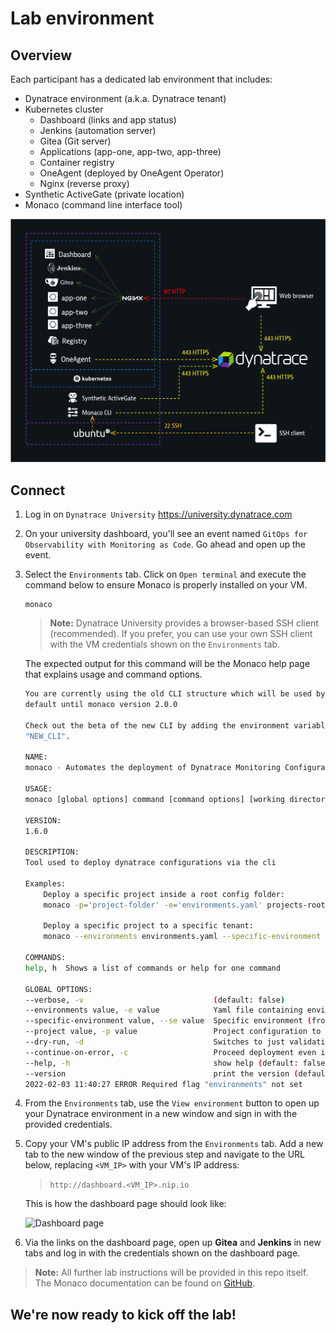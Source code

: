 # Lab environment

## Overview
Each participant has a dedicated lab environment that includes: 
* Dynatrace environment (a.k.a. Dynatrace tenant)
* Kubernetes cluster
    * Dashboard (links and app status)
    * Jenkins (automation server)
    * Gitea (Git server)
    * Applications (app-one, app-two, app-three)
    * Container registry
    * OneAgent (deployed by OneAgent Operator)
    * Nginx (reverse proxy)
* Synthetic ActiveGate (private location)
* Monaco (command line interface tool)

![Lab environment](../../assets/images/00_lab_environment.png)

## Connect
1. Log in on `Dynatrace University`
    https://university.dynatrace.com

2. On your university dashboard, you'll see an event named `GitOps for Observability with Monitoring as Code`. Go ahead and open up the event.

3. Select the `Environments` tab. Click on `Open terminal` and execute the command below to ensure Monaco is properly installed on your VM.

    ```
    monaco
    ```

    > **Note:** Dynatrace University provides a browser-based SSH client (recommended). If you prefer, you can use your own SSH client with the VM credentials shown on the `Environments` tab.

    The expected output for this command will be the Monaco help page that explains usage and command options.

    ```bash
    You are currently using the old CLI structure which will be used by
    default until monaco version 2.0.0

    Check out the beta of the new CLI by adding the environment variable
    "NEW_CLI".

    NAME:
    monaco - Automates the deployment of Dynatrace Monitoring Configuration to one or multiple Dynatrace environments.

    USAGE:
    monaco [global options] command [command options] [working directory]

    VERSION:
    1.6.0

    DESCRIPTION:
    Tool used to deploy dynatrace configurations via the cli

    Examples:
        Deploy a specific project inside a root config folder:
        monaco -p='project-folder' -e='environments.yaml' projects-root-folder

        Deploy a specific project to a specific tenant:
        monaco --environments environments.yaml --specific-environment dev --project myProject

    COMMANDS:
    help, h  Shows a list of commands or help for one command

    GLOBAL OPTIONS:
    --verbose, -v                             (default: false)
    --environments value, -e value            Yaml file containing environments to deploy to
    --specific-environment value, --se value  Specific environment (from list) to deploy to (default: none)
    --project value, -p value                 Project configuration to deploy (also deploys any dependent configurations) (default: none)
    --dry-run, -d                             Switches to just validation instead of actual deployment (default: false)
    --continue-on-error, -c                   Proceed deployment even if config upload fails (default: false)
    --help, -h                                show help (default: false)
    --version                                 print the version (default: false)
    2022-02-03 11:40:27 ERROR Required flag "environments" not set
   ```

4. From the `Environments` tab, use the `View environment` button to open up your Dynatrace environment in a new window and sign in with the provided credentials.

5. Copy your VM's public IP address from the `Environments` tab. Add a new tab to the new window of the previous step and navigate to the URL below, replacing `<VM_IP>` with your VM's IP address: 

    > `http://dashboard.<VM_IP>.nip.io`

    This is how the dashboard page should look like: 

    ![Dashboard page](../../assets/images/00_dashboard_page.png)

6. Via the links on the dashboard page, open up **Gitea** and **Jenkins** in new tabs and log in with the credentials shown on the dashboard page.

> **Note:** All further lab instructions will be provided in this repo itself. The Monaco documentation can be found on [GitHub](https://github.com/dynatrace-oss/dynatrace-monitoring-as-code).

## We're now ready to kick off the lab!
